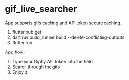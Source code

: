 # gif_live_searcher

App supports gifs caching and API token secure caching.

1. flutter pub get
2. dart run build_runner build --delete-conflicting-outputs
3. flutter run

App flow:
1. Type your Giphy API token into the field
2. Search through the gifs
3. Enjoy :)
